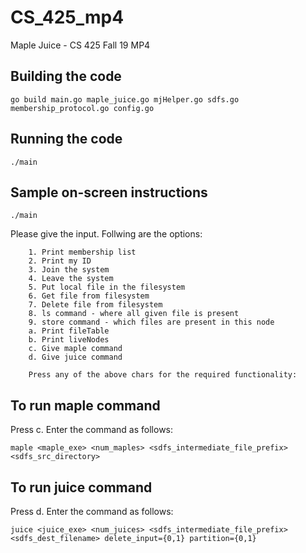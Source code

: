 # CS_425_mp4

Maple Juice - CS 425 Fall 19 MP4


## Building the code
`go build main.go maple_juice.go mjHelper.go sdfs.go membership_protocol.go config.go`

## Running the code
`./main`

## Sample on-screen instructions
`./main`

Please give the input. Follwing are the options:

        1. Print membership list
        2. Print my ID
        3. Join the system
        4. Leave the system
        5. Put local file in the filesystem
        6. Get file from filesystem
        7. Delete file from filesystem
        8. ls command - where all given file is present
        9. store command - which files are present in this node
        a. Print fileTable
        b. Print liveNodes
        c. Give maple command
        d. Give juice command

        Press any of the above chars for the required functionality:

## To run maple command
Press c. Enter the command as follows: 

`maple <maple_exe> <num_maples> <sdfs_intermediate_file_prefix> <sdfs_src_directory>`

## To run juice command
Press d. Enter the command as follows: 

`juice <juice_exe> <num_juices> <sdfs_intermediate_file_prefix> <sdfs_dest_filename> delete_input={0,1} partition={0,1}`